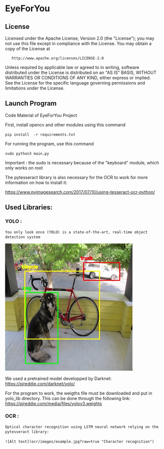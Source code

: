 # EyeForYou

   
   ## License
   
   Licensed under the Apache License, Version 2.0 (the "License");
   you may not use this file except in compliance with the License.
   You may obtain a copy of the License at

       http://www.apache.org/licenses/LICENSE-2.0

   Unless required by applicable law or agreed to in writing, software
   distributed under the License is distributed on an "AS IS" BASIS,
   WITHOUT WARRANTIES OR CONDITIONS OF ANY KIND, either express or implied.
   See the License for the specific language governing permissions and
   limitations under the License.
   
   

   ## Launch Program
   
Code Material of EyeForYou Project

First, install opencv and other modules using this command 

`pip install  -r requirements.txt`

For running the program, use this command

`sudo python3 main.py`

Important : the sudo is necessary because of the "keyboard" module, which 
only works on root

The pytesseract library is also necessary for the OCR to work for more information on how to install it:   

   https://www.pyimagesearch.com/2017/07/10/using-tesseract-ocr-python/
  
   ## Used Libraries:
    
   ### YOLO :
    You only look once (YOLO) is a state-of-the-art, real-time object detection system
   ![Alt text](yolo_lib/object-detection.jpg?raw=true "Object Detection")
   
   We used a pretrained model developped by Darknet:
         https://pjreddie.com/darknet/yolo/
         
   For the program to work, the weigths file must be downloaded and put in yolo_lib directory.
   This can be done through the following link:
      https://pjreddie.com/media/files/yolov3.weights
         
   ### OCR :
    Optical character recognition using LSTM neural network relying on the pytesseract library:
    
    ![Alt text](ocr/images/example.jpg?raw=true "Character recognition")
